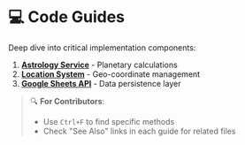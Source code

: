 # 💻 Code Guides

Deep dive into critical implementation components:

1. **[Astrology Service](AstrologyService.md)** - Planetary calculations  
2. **[Location System](Location-System.md)** - Geo-coordinate management  
3. **[Google Sheets API](Google-Sheets-API.md)** - Data persistence layer  

> 🔍 **For Contributors**:  
> - Use `Ctrl+F` to find specific methods  
> - Check "See Also" links in each guide for related files  